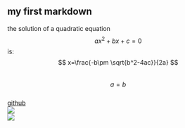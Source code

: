 ## my first markdown ##

the solution of a quadratic equation $$ax^2+bx+c=0$$ is:  
$$ x=\frac{-b\pm \sqrt{b^2-4ac}}{2a} $$  
$$a=b$$  
[github](www.github.com)  
![][1]  
![][2]  

[1]: http://latex.codecogs.com/gif.latex?\\prod%20\(n_{i}\)+1  
[2]: http://latex.codecogs.com/gif.latex?\\prod%20\(n_{i}\)+2  